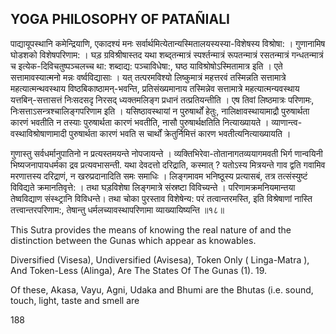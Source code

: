 ## YOGA PHILOSOPHY OF PATAÑIALI

पाद्यायूपस्थानि कमेन्द्रियाणि, एकादश्यं मनः सर्वार्थमित्येतान्यस्मितालयस्यस्या-विशेषस्य विश्रोषा: । गुणानामिष घोडशको विशेषपरिणाम: । घड़ ग्रविश्रीषास्तद यथा शब्द्तन्मात्रं स्पर्श्तन्मात्रं रूपतन्मात्रं रसतन्मात्रं गन्धतन्मात्रं च इत्येक-दिविचतुष्पञ्चलच्च था: शब्दाद्य: पञ्चाविधेषा:, घष्ठ याविश्रोषोऽस्मितामात्र इति । एते सत्तामावस्यात्मनो मन्नः वर्ष्वविद्यासाः । यत् तत्परमविश्यो लिष्कुमात्रं महत्तरवं तस्मिन्नति सत्तामात्रे महत्यात्मन्थवस्थाय विष्ठबिकाष्ठामन्-भवन्ति, प्रतिसंख्यमानाय तस्मिन्नेव सत्तामात्रे महत्यात्मन्यवस्थाय यत्तबिन्-सत्तासत्तं निःसदसदृ निरसद् ध्यक्तमलिङ्ग प्रधानं तत्प्रतियन्तीति । एष तिवां लिष्ठमात्रः परिणामः, निःसत्ताऽसन्त्रश्चालिङ्गपरिणाम इति । यसिष्ठावस्थायां न पुरुषार्थों हेतुः, नालिक्षावस्थायामाद्रौ पुरुषार्थता कारणं भवतीति न तस्याः पुरुषार्थता कारणं भवतीति, नासौ पुरुषार्थक्षतिति नित्याख्यायते । व्याणान्त्व-वस्थाविश्रोषाणामादी पुरुषार्थता कारणं भवति स चार्थों क्रेतुर्निमित्तं कारण भवतीत्यनित्याख्यायति ।

गुणास्तु सर्वधर्मानुपातिनो न प्रत्यस्तमयन्ते नोपजायन्ते । व्यक्तिभिरेवा-तोतानागतव्ययागमवती भिर्ग णान्वयिनी भिष्यजनापायधर्मका द्रव प्रत्यवभासन्ती. यथा देवदत्तो दरिद्राति, कस्मात् ? यतोऽस्य मित्रयन्ते गाव द्वति गवामिव मरणात्तस्य दरिद्राणं, न खरुप्रदानादिति समः समाधिः । लिङ्गमावम भनिष्ठूस्य प्रत्यासबं, तत्र तत्संस्युष्टं विविद्यते क्रमानतिवृत्ते: । तथा घड़विशेषा लिङ्गमात्रे संस्रष्टा विविच्यन्ते । परिणामक्रमनियमान्तया तेष्वविद्याण संस्थ्ट्रानि विविधन्ते। तथा चोका पुरस्ताव विशेषेन्य: परं तत्वान्तरमस्ति, इति विश्रेषाणां नास्ति तत्त्वान्तरपरिणाम:, तेषान्तु धर्मलच्यावस्थापरिणामा व्याख्यायिष्यन्ति ॥१८॥

This Sutra provides the means of knowing the real nature of and the distinction between the Gunas which appear as knowables.

Diversified (Visesa), Undiversified (Avisesa), Token Only ( Linga-Matra ), And Token-Less (Alinga), Are The States Of The Gunas (1). 19.

Of these, Akasa, Vayu, Agni, Udaka and Bhumi are the Bhutas (i.e. sound, touch, light, taste and smell are

188
